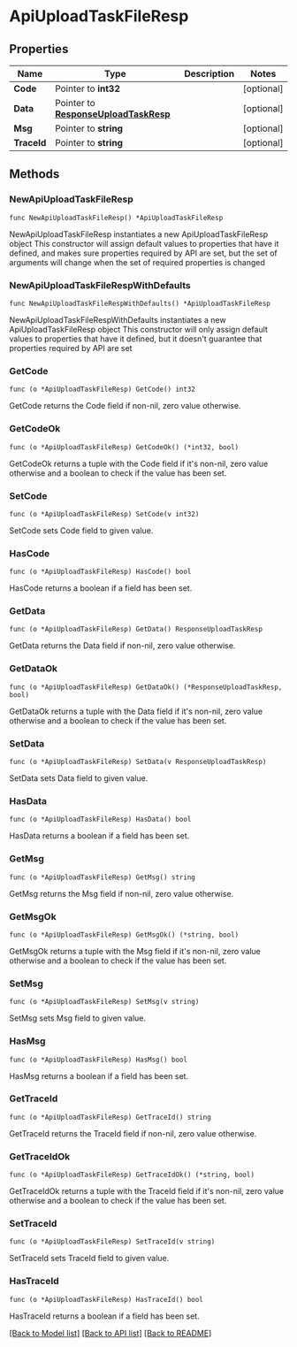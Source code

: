 # ApiUploadTaskFileResp

## Properties

Name | Type | Description | Notes
------------ | ------------- | ------------- | -------------
**Code** | Pointer to **int32** |  | [optional] 
**Data** | Pointer to [**ResponseUploadTaskResp**](ResponseUploadTaskResp.md) |  | [optional] 
**Msg** | Pointer to **string** |  | [optional] 
**TraceId** | Pointer to **string** |  | [optional] 

## Methods

### NewApiUploadTaskFileResp

`func NewApiUploadTaskFileResp() *ApiUploadTaskFileResp`

NewApiUploadTaskFileResp instantiates a new ApiUploadTaskFileResp object
This constructor will assign default values to properties that have it defined,
and makes sure properties required by API are set, but the set of arguments
will change when the set of required properties is changed

### NewApiUploadTaskFileRespWithDefaults

`func NewApiUploadTaskFileRespWithDefaults() *ApiUploadTaskFileResp`

NewApiUploadTaskFileRespWithDefaults instantiates a new ApiUploadTaskFileResp object
This constructor will only assign default values to properties that have it defined,
but it doesn't guarantee that properties required by API are set

### GetCode

`func (o *ApiUploadTaskFileResp) GetCode() int32`

GetCode returns the Code field if non-nil, zero value otherwise.

### GetCodeOk

`func (o *ApiUploadTaskFileResp) GetCodeOk() (*int32, bool)`

GetCodeOk returns a tuple with the Code field if it's non-nil, zero value otherwise
and a boolean to check if the value has been set.

### SetCode

`func (o *ApiUploadTaskFileResp) SetCode(v int32)`

SetCode sets Code field to given value.

### HasCode

`func (o *ApiUploadTaskFileResp) HasCode() bool`

HasCode returns a boolean if a field has been set.

### GetData

`func (o *ApiUploadTaskFileResp) GetData() ResponseUploadTaskResp`

GetData returns the Data field if non-nil, zero value otherwise.

### GetDataOk

`func (o *ApiUploadTaskFileResp) GetDataOk() (*ResponseUploadTaskResp, bool)`

GetDataOk returns a tuple with the Data field if it's non-nil, zero value otherwise
and a boolean to check if the value has been set.

### SetData

`func (o *ApiUploadTaskFileResp) SetData(v ResponseUploadTaskResp)`

SetData sets Data field to given value.

### HasData

`func (o *ApiUploadTaskFileResp) HasData() bool`

HasData returns a boolean if a field has been set.

### GetMsg

`func (o *ApiUploadTaskFileResp) GetMsg() string`

GetMsg returns the Msg field if non-nil, zero value otherwise.

### GetMsgOk

`func (o *ApiUploadTaskFileResp) GetMsgOk() (*string, bool)`

GetMsgOk returns a tuple with the Msg field if it's non-nil, zero value otherwise
and a boolean to check if the value has been set.

### SetMsg

`func (o *ApiUploadTaskFileResp) SetMsg(v string)`

SetMsg sets Msg field to given value.

### HasMsg

`func (o *ApiUploadTaskFileResp) HasMsg() bool`

HasMsg returns a boolean if a field has been set.

### GetTraceId

`func (o *ApiUploadTaskFileResp) GetTraceId() string`

GetTraceId returns the TraceId field if non-nil, zero value otherwise.

### GetTraceIdOk

`func (o *ApiUploadTaskFileResp) GetTraceIdOk() (*string, bool)`

GetTraceIdOk returns a tuple with the TraceId field if it's non-nil, zero value otherwise
and a boolean to check if the value has been set.

### SetTraceId

`func (o *ApiUploadTaskFileResp) SetTraceId(v string)`

SetTraceId sets TraceId field to given value.

### HasTraceId

`func (o *ApiUploadTaskFileResp) HasTraceId() bool`

HasTraceId returns a boolean if a field has been set.


[[Back to Model list]](../README.md#documentation-for-models) [[Back to API list]](../README.md#documentation-for-api-endpoints) [[Back to README]](../README.md)



